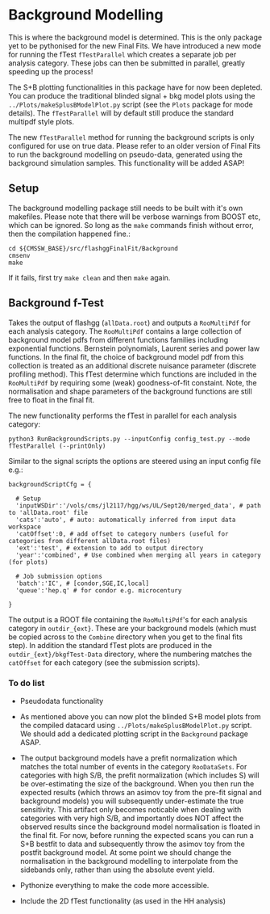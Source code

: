 # Background Modelling

This is where the background model is determined. This is the only package yet to be pythonised for the new Final Fits. We have introduced a new mode for running the fTest `fTestParallel` which creates a separate job per analysis category. These jobs can then be submitted in parallel, greatly speeding up the process!

The S+B plotting functionalities in this package have for now been depleted. You can produce the traditional blinded signal + bkg model plots using the `../Plots/makeSplusBModelPlot.py` script (see the `Plots` package for mode details). The `fTestParallel` will by default still produce the standard multipdf style plots.

The new `fTestParallel` method for running the background scripts is only configured for use on true data. Please refer to an older version of Final Fits to run the background modelling on pseudo-data, generated using the background simulation samples. This functionality will be added ASAP!

## Setup

The background modelling package still needs to be built with it's own makefiles. Please note that there will be verbose warnings from BOOST etc, which can be ignored. So long as the `make` commands finish without error, then the compilation happened fine.:

```
cd ${CMSSW_BASE}/src/flashggFinalFit/Background
cmsenv
make
```

If it fails, first try `make clean` and then `make` again. 

## Background f-Test

Takes the output of flashgg (`allData.root`) and outputs a `RooMultiPdf` for each analysis category. The `RooMultiPdf` contains a large collection of background model pdfs from different functions families including exponential functions. Bernstein polynomials, Laurent series and power law functions. In the final fit, the choice of background model pdf from this collection is treated as an additional discrete nuisance parameter (discrete profiling method). This fTest determine which functions are included in the `RooMultiPdf` by requiring some (weak) goodness-of-fit constaint. Note, the normalisation and shape parameters of the background functions are still free to float in the final fit.

The new functionality performs the fTest in parallel for each analysis category:
```
python3 RunBackgroundScripts.py --inputConfig config_test.py --mode fTestParallel (--printOnly)
```

Similar to the signal scripts the options are steered using an input config file e.g.:
```
backgroundScriptCfg = {

  # Setup
  'inputWSDir':'/vols/cms/jl2117/hgg/ws/UL/Sept20/merged_data', # path to 'allData.root' file
  'cats':'auto', # auto: automatically inferred from input data workspace
  'catOffset':0, # add offset to category numbers (useful for categories from different allData.root files)  
  'ext':'test', # extension to add to output directory
  'year':'combined', # Use combined when merging all years in category (for plots)

  # Job submission options
  'batch':'IC', # [condor,SGE,IC,local]
  'queue':'hep.q' # for condor e.g. microcentury

}
```

The output is a ROOT file containing the `RooMultiPdf`'s for each analysis category in `outdir_{ext}`. These are your background models (which must be copied across to the `Combine` directory when you get to the final fits step). In addition the standard fTest plots are produced in the `outdir_{ext}/bkgfTest-Data` directory, where the numbering matches the `catOffset` for each category (see the submission scripts).

### To do list

 * Pseudodata functionality

 * As mentioned above you can now plot the blinded S+B model plots from the compiled datacard using `../Plots/makeSplusBModelPlot.py` script. We should add a dedicated plotting script in the `Background` package ASAP.

 * The output background models have a prefit normalization which matches the total number of events in the category `RooDataSets`. For categories with high S/B, the prefit normalization (which includes S) will be over-estimating the size of the background. When you then run the expected results (which throws an asimov toy from the pre-fit signal and background models) you will subsequently under-estimate the true sensitivity. This artifact only becomes noticable when dealing with categories with very high S/B, and importantly does NOT affect the observed results since the background model normalisation is floated in the final fit. For now, before running the expected scans you can run a S+B bestfit to data and subsequently throw the asimov toy from the postfit background model. At some point we should change the normalisation in the background modelling to interpolate from the sidebands only, rather than using the absolute event yield. 

 * Pythonize everything to make the code more accessible.

 * Include the 2D fTest functionality (as used in the HH analysis)
